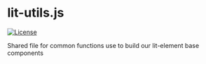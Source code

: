 # lit-utils.js

[![License](https://img.shields.io/badge/License-Apache%202.0-blue.svg)](https://opensource.org/licenses/Apache-2.0)

Shared file for common functions use to build our lit-element base components
